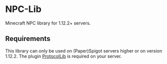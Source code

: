 # NPC-Lib
Minecraft NPC library for 1.12.2+ servers.

## Requirements
This library can only be used on (Paper)Spigot servers higher or on version 1.12.2. 
The plugin [ProtocolLib](https://www.spigotmc.org/resources/protocollib.1997/) is required on your server.
